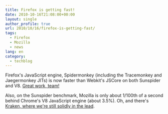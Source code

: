 ```yaml
---
title: Firefox is getting fast!
date: 2010-10-16T21:08:00+00:00
layout: single
author_profile: true
url: 2010/10/16/firefox-is-getting-fast/
tags:
  - Firefox
  - Mozilla
  - news
lang: en
category: 
  - techblog
---
```

Firefox's JavaScript engine, Spidermonkey (including the Tracemonkey and Jaegermonkey JITs) is now faster than Webkit's JSCore on both Sunspider and V8. [Great work, team!](http://www.arewefastyet.com/)

Also, on the Sunspider benchmark, Mozilla is only about 1/100th of a second behind Chrome's V8 JavaScript engine (about 3.5%). Oh, and there's [Kraken, where we're still solidly in the lead](http://weblogs.mozillazine.org/asa/archives/2010/09/javascript_performan.html).